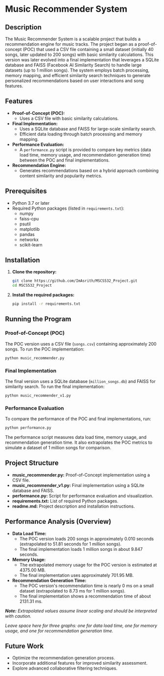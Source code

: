 # Music Recommender System

## Description
The Music Recommender System is a scalable project that builds a recommendation engine for music tracks. The project began as a proof-of-concept (POC) that used a CSV file containing a small dataset (initially 40 songs, later updated to 200 songs) with basic similarity calculations. This version was later evolved into a final implementation that leverages a SQLite database and FAISS (Facebook AI Similarity Search) to handle large datasets (up to 1 million songs). The system employs batch processing, memory mapping, and efficient similarity search techniques to generate personalized recommendations based on user interactions and song features.

## Features
- **Proof-of-Concept (POC):**
  - Uses a CSV file with basic similarity calculations.
- **Final Implementation:**
  - Uses a SQLite database and FAISS for large-scale similarity search.
  - Efficient data loading through batch processing and memory mapping.
- **Performance Evaluation:**
  - A `performance.py` script is provided to compare key metrics (data load time, memory usage, and recommendation generation time) between the POC and final implementations.
- **Recommendation Engine:**
  - Generates recommendations based on a hybrid approach combining content similarity and popularity metrics.

## Prerequisites
- Python 3.7 or later
- Required Python packages (listed in `requirements.txt`):
  - numpy
  - faiss-cpu
  - psutil
  - matplotlib
  - pandas
  - networkx
  - scikit-learn

## Installation

1. **Clone the repository:**
   ```bash
   git clone https://github.com/ImAsrith/MSCS532_Project.git
   cd MSCS532_Project
   ```

2. **Install the required packages:**
   ```bash
   pip install -r requirements.txt
   ```

## Running the Program

### Proof-of-Concept (POC)
The POC version uses a CSV file (`songs.csv`) containing approximately 200 songs. To run the POC implementation:
```bash
python music_recommender.py
```

### Final Implementation
The final version uses a SQLite database (`million_songs.db`) and FAISS for similarity search. To run the final implementation:
```bash
python music_recommender_v1.py
```

### Performance Evaluation
To compare the performance of the POC and final implementations, run:
```bash
python performance.py
```
The performance script measures data load time, memory usage, and recommendation generation time. It also extrapolates the POC metrics to simulate a dataset of 1 million songs for comparison.

## Project Structure
- **music_recommender.py:** Proof-of-Concept implementation using a CSV file.
- **music_recommender_v1.py:** Final implementation using a SQLite database and FAISS.
- **performance.py:** Script for performance evaluation and visualization.
- **requirements.txt:** List of required Python packages.
- **readme.md:** Project description and installation instructions.

## Performance Analysis (Overview)
- **Data Load Time:**
  - The POC version loads 200 songs in approximately 0.010 seconds (extrapolated to 51.81 seconds for 1 million songs).
  - The final implementation loads 1 million songs in about 9.847 seconds.
- **Memory Usage:**
  - The extrapolated memory usage for the POC version is estimated at 4375.00 MB.
  - The final implementation uses approximately 701.95 MB.
- **Recommendation Generation Time:**
  - The POC version's recommendation time is nearly 0 ms on a small dataset (extrapolated to 8.73 ms for 1 million songs).
  - The final implementation shows a recommendation time of about 2131.31 ms.
  
_**Note:** Extrapolated values assume linear scaling and should be interpreted with caution._

_Leave space here for three graphs: one for data load time, one for memory usage, and one for recommendation generation time._

## Future Work
- Optimize the recommendation generation process.
- Incorporate additional features for improved similarity assessment.
- Explore advanced collaborative filtering techniques.
